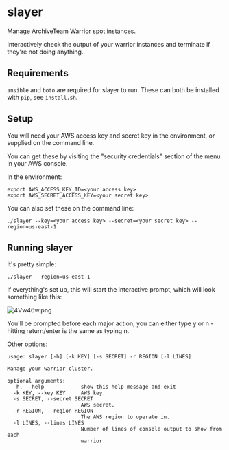 slayer
======

Manage ArchiveTeam Warrior spot instances.

Interactively check the output of your warrior instances and terminate if
they're not doing anything.

## Requirements

`ansible` and `boto` are required for slayer to run.
These can both be installed with `pip`, see `install.sh`.

## Setup

You will need your AWS access key and secret key in the environment, or
supplied on the command line.

You can get these by visiting the "security credentials" section of the menu
in your AWS console.

In the environment:
```
export AWS_ACCESS_KEY_ID=<your access key>
export AWS_SECRET_ACCESS_KEY=<your secret key>

```

You can also set these on the command line:
```
./slayer --key=<your access key> --secret=<your secret key> --region=us-east-1
```

## Running slayer

It's pretty simple:

```
./slayer --region=us-east-1
```

If everything's set up, this will start the interactive prompt, which will
look something like this:

![4Vw46w.png](http://omg.wthax.org/4Vw46w.png)

You'll be prompted before each major action; you can either type y or n -
hitting return/enter is the same as typing n.

Other options:

```
usage: slayer [-h] [-k KEY] [-s SECRET] -r REGION [-l LINES]

Manage your warrior cluster.

optional arguments:
  -h, --help            show this help message and exit
  -k KEY, --key KEY     AWS key.
  -s SECRET, --secret SECRET
                        AWS secret.
  -r REGION, --region REGION
                        The AWS region to operate in.
  -l LINES, --lines LINES
                        Number of lines of console output to show from each
                        warrior.
```
